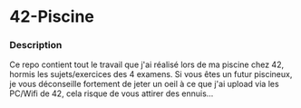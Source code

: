 # 42-Piscine

### Description

Ce repo contient tout le travail que j'ai réalisé lors de ma piscine chez 42, hormis les sujets/exercices des 4 examens.
Si vous êtes un futur piscineux, je vous déconseille fortement de jeter un oeil à ce que j'ai upload via les PC/Wifi de 42, cela risque de vous attirer des ennuis...
